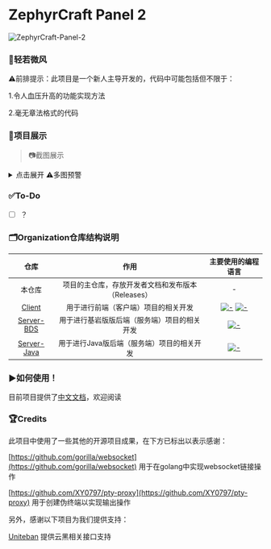 # ZephyrCraft Panel 2 

![ZephyrCraft-Panel-2](https://socialify.git.ci/Litezero/ZephyrCraft-Panel-2/image?description=1&forks=1&issues=1&logo=https%3A%2F%2Fooo.0x0.ooo%2F2025%2F07%2F25%2FOYYVSK.png&name=1&pattern=Circuit+Board&pulls=1&stargazers=1&theme=Auto)

### 🍃轻若微风

⚠前排提示：此项目是一个新人主导开发的，代码中可能包括但不限于：

1.令人血压升高的功能实现方法

2.毫无章法格式的代码

### 🌟项目展示
> 📷截图展示
<details>
  <summary>点击展开  ⚠多图预警</summary>

  ![Settings](./Resources/Screenshoots/Pannel_Settings.png)
  ![ServerList](./Resources/Screenshoots/Pannel_ServerList.png)
  ![Console_Overview](./Resources/Screenshoots/Pannel_Console_Overview.png)
  ![Console_Terminal](./Resources/Screenshoots/Pannel_Console_Terminal.png)
  ![Console_Players](./Resources/Screenshoots/Pannel_Console_Players.png)
  ![Console_Files](./Resources/Screenshoots/Pannel_Console_Files_2.png)
  ![Console_Remote](./Resources/Screenshoots/Pannel_Console_Romote.png)
</details>

### ✅To-Do

- [ ] ？

### 🗂️Organization仓库结构说明

仓库|作用|主要使用的编程语言
:---:|:---:|:---:
本仓库|项目的主仓库，存放开发者文档和发布版本（Releases）|-
[Client](https://github.com/ZCP2-Dev/Client)|用于进行前端（客户端）项目的相关开发|[![-](https://img.shields.io/badge/Rust-000000?style=flat-square&logo=rust&logoColor=white)]() [![-](https://img.shields.io/badge/Vue-4FC08D?style=flat-square&logo=vuedotjs&logoColor=white)]() 
[Server-BDS](https://github.com/ZCP2-Dev/Server-BDS)|用于进行基岩版版后端（服务端）项目的相关开发|[![-](https://img.shields.io/badge/Golang-00ADD8?style=flat-square&logo=go&logoColor=white)]() 
[Server-Java](https://github.com/ZCP2-Dev/Server-Java)|用于进行Java版后端（服务端）项目的相关开发|[![-](https://img.shields.io/badge/Java-FFFFFF?style=flat-square&logo=Java&logoColor=white)]() 


### ▶️如何使用！
目前项目提供了[中文文档](https://kdocs.cn/l/chGwHOa4eBil)，欢迎阅读

### 🏆Credits
此项目中使用了一些其他的开源项目成果，在下方已标出以表示感谢：

[https://github.com/gorilla/websocket](https://github.com/gorilla/websocket) 用于在golang中实现websocket链接操作

[https://github.com/XY0797/pty-proxy](https://github.com/XY0797/pty-proxy) 用于创建伪终端以实现输出操作

另外，感谢以下项目为我们提供支持：

[Uniteban](http://uniteban.xyz:19132) 提供云黑相关接口支持
